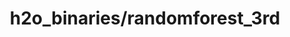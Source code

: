 ---  
schema: chicago  
title: h2o_binaries/randomforest_3rd  
organization: Lab  
notes: Used in 25 lineage(s)  
resources:  
  - name: h2o_binaries/randomforest_3rd 
    url: file:/Users/kensu/Customers/Kensu/LoanApproval/LAB/output/randomforest_3rd/h2o_binaries/randomforest_3rd 
    format : H2O Model- h2o binary H2ORandomForestEstimator  
schema_fields: data  
category:
  - Loan Acceptance Product  
maintainer: User  
maintainer_email: UserMail  
---